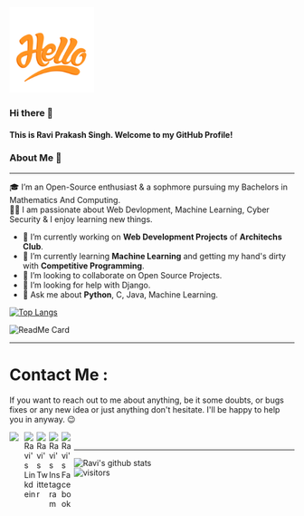 <img src="./assets/hello.gif" width="150" height="150" />


### Hi there 👋

#### This is Ravi Prakash Singh. Welcome to my GitHub Profile!



### About Me 🚀
<hr>
🎓 I’m an Open-Source enthusiast & a sophmore pursuing my Bachelors in Mathematics And Computing. </br>
👨‍💻  I am passionate about Web Devlopment, Machine Learning, Cyber Security & I enjoy learning new things.

- 🔭 I’m currently working on **Web Development Projects** of **Architechs Club**.
- 🌱 I’m currently learning **Machine Learning** and getting my hand's dirty with **Competitive Programming**.
- 👯 I’m looking to collaborate on Open Source Projects.
- 🤔 I’m looking for help with Django.
- 💬 Ask me about **Python**, C, Java, Machine Learning.

[![Top Langs](https://github-readme-stats.vercel.app/api/top-langs/?username=leomajorr&exclude_repo=,leomajorr.github.io)](https://github.com/leomajorr/github-readme-stats)  

![ReadMe Card](https://github-readme-stats.vercel.app/api/pin/?username=leomajorr&repo=architechs)
<hr>


# Contact Me :

If you want to reach out to me about anything, be it some doubts, or bugs fixes or any new idea or just anything don't hesitate. I'll be happy to help you in anyway. 😉 


<a href="mailto:ssingh.raviprakash@gmail.com">
  <img align="left" width="26px" src="https://cdn.jsdelivr.net/npm/simple-icons@v3/icons/gmail.svg" />
</a> &nbsp; &nbsp; 
<a href="https://www.linkedin.com/in/ssinghravi/">
  <img align="left" alt="Ravi's Linkdein" width="22px" src="https://cdn.jsdelivr.net/npm/simple-icons@v3/icons/linkedin.svg" />
</a> &nbsp; 
<a href="https://twitter.com/imRavi_Ssingh">
  <img align="left" alt="Ravi's Twitter" width="22px" src="https://cdn.jsdelivr.net/npm/simple-icons@v3/icons/twitter.svg" />
</a> &nbsp;
<a href="https://www.instagram.com/leomajor.ravi/">
  <img align="left" alt="Ravi's Instagram" width="22px" src="https://cdn.jsdelivr.net/npm/simple-icons@v3/icons/instagram.svg" />
</a>
<a href="https://www.facebook.com/Ssingh.RaviPrakash/">
  <img align="left" alt="Ravi's Facebook" width="22px" src="https://cdn.jsdelivr.net/npm/simple-icons@v3/icons/facebook.svg" />
</a>
<br>


<hr>

![Ravi's github stats](https://github-readme-stats.vercel.app/api?username=leomajorr&show_icons=true&theme=tokyonight)
<br/>
![visitors](https://visitor-badge.laobi.icu/badge?page_id=leomajorr.leomajorr)
